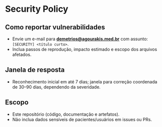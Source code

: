 # Security Policy

## Como reportar vulnerabilidades
- Envie um e-mail para **demetrios@agourakis.med.br** com assunto: `[SECURITY] <título curto>`.
- Inclua passos de reprodução, impacto estimado e escopo dos arquivos afetados.

## Janela de resposta
- Reconhecimento inicial em até 7 dias; janela para correção coordenada de 30–90 dias, dependendo da severidade.

## Escopo
- Este repositório (código, documentação e artefatos).
- Não inclua dados sensíveis de pacientes/usuários em issues ou PRs.
